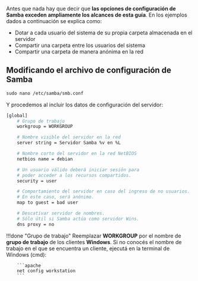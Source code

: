 Antes que nada hay que decir que **las opciones de configuración de Samba exceden ampliamente los alcances de esta guía**. En los ejemplos dados a continuación se explica como: 

  * Dotar a cada usuario del sistema de su propia carpeta almacenada en el servidor
  * Compartir una carpeta entre los usuarios del sistema
  * Compartir una carpeta de manera anónima en la red


## Modificando el archivo de configuración de Samba

```apache
sudo nano /etc/samba/smb.conf
```

Y procedemos al incluir los datos de configuración del servidor:

```apache
[global]
	# Grupo de trabajo
	workgroup = WORKGROUP

	# Nombre visible del servidor en la red
	server string = Servidor Samba %v en %L

	# Nombre corto del servidor en la red NetBIOS
	netbios name = debian

	# Un usuario válido deberá iniciar sesión para 
	# poder acceder a los recursos compartidos.
	security = user

	# Comportamiento del servidor en caso del ingreso de no usuarios. 
	# En este caso, será anónimo.
	map to guest = bad user

	# Descativar servidor de nombres. 
	# Sólo útil si Samba actúa como servidor Wins.  
	dns proxy = no

```


!!!done "Grupo de trabajo"
		Reemplazar **WORKGROUP** por el nombre de **grupo de trabajo** de los clientes **Windows**. Si no conocés el nombre de trabajo en el que se encuentra un cliente, ejecutá en la terminal de Windows (cmd):

		```apache
		net config workstation
		```
